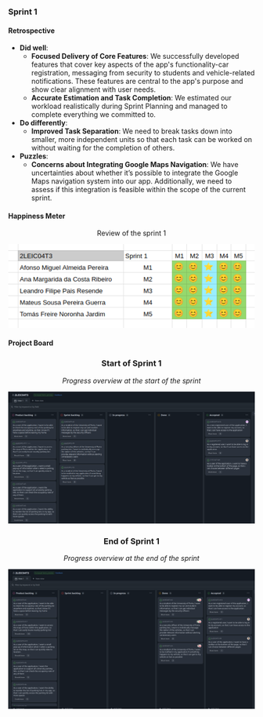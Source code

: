 ### Sprint 1

#### Retrospective

* **Did well**:
  * **Focused Delivery of Core Features**: We successfully developed features that cover key aspects of the app's functionality-car registration, messaging from security to students and vehicle-related notifications. These features are central to the app's purpose and show clear alignment with user needs.
  * **Accurate Estimation and Task Completion**: We estimated our workload realistically during Sprint Planning and managed to complete everything we committed to.
* **Do differently**:
  * **Improved Task Separation**: We need to break tasks down into smaller, more independent units so that each task can be worked on without waiting for the completion of others.
* **Puzzles**:
  * **Concerns about Integrating Google Maps Navigation**: We have uncertainties about whether it’s possible to integrate the Google Maps navigation system into our app. Additionally, we need to assess if this integration is feasible within the scope of the current sprint.

#### Happiness Meter

<div align="center">
  <p> Review of the sprint 1 </p>
  <img src="../images/sprints/sprint1_happiness_meter.png">
</div>


#### Project Board
<div align="center">
  <h3> Start of Sprint 1 </h3>
  <p><i>Progress overview at the start of the sprint</i></p>
  <img src="../images/sprints/sprint1_start.png">
</div>
<div align="center">
  <h3> End of Sprint 1 </h3>
  <p><i>Progress overview at the end of the sprint</i></p>
  <img src="../images/sprints/sprint1_end.png">
</div>
